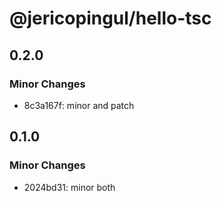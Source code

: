 # @jericopingul/hello-tsc

## 0.2.0

### Minor Changes

- 8c3a167f: minor and patch

## 0.1.0

### Minor Changes

- 2024bd31: minor both
